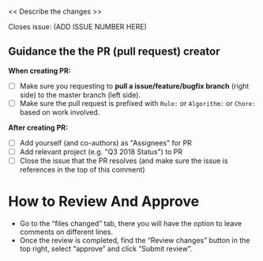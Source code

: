 << Describe the changes >>

Closes issue: (ADD ISSUE NUMBER HERE)

## Guidance the the PR (pull request) creator

**When creating PR:**
- [ ] Make sure you requesting to **pull a issue/feature/bugfix branch** (right side) to the master branch (left side).
- [ ] Make sure the pull request is prefixed with `Rule:` or `Algorithm:` or `Chore:` based on work involved.

**After creating PR:**
- [ ] Add yourself (and co-authors) as "Assignees" for PR
- [ ] Add relevant project (e.g. "Q3 2018 Status") to PR
- [ ] Close the issue that the PR resolves (and make sure the issue is references in the top of this comment)

# How to Review And Approve
- Go to the “files changed” tab, there you will have the option to leave comments on different lines. 
- Once the review is completed, find the “Review changes” button in the top right, select “approve” and click “Submit review”.
